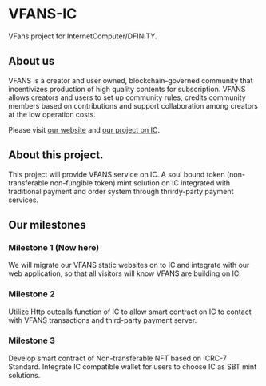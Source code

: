 # VFANS-IC
VFans project for InternetComputer/DFINITY.

## About us
VFANS is a creator and user owned, blockchain-governed community that incentivizes production of high quality contents for subscription. VFANS allows creators and users to set up community rules, credits community members based on contributions and support collaboration among creators at the low operation costs.

Please visit [our website](https://www.vfans.org) and [our project on IC](https://j56ui-dyaaa-aaaap-abrka-cai.icp0.io/).

## About this project.
This project will provide VFANS service on IC. A soul bound token (non-transferable non-fungible token) mint solution on IC integrated with traditional payment and order system through thrirdy-party payment services.

## Our milestones
### Milestone 1 (Now here)
We will migrate our VFANS static websites on to IC and integrate with our web application, so that all visitors will know VFANS are building on IC. 

### Milestone 2
Utilize Http outcalls function of IC to allow smart contract on IC to contact with VFANS transactions and third-party payment server.

### Milestone 3
Develop smart contract of Non-transferable NFT based on ICRC-7 Standard. Integrate IC compatible wallet for users to choose IC as SBT mint solutions.
